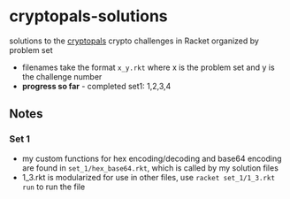 # cryptopals-solutions

solutions to the [cryptopals](https://cryptopals.com/) crypto challenges in Racket organized by problem set

- filenames take the format `x_y.rkt` where x is the problem set and y is the challenge number
- **progress so far** - completed set1: 1,2,3,4

## Notes
### Set 1
- my custom functions for hex encoding/decoding and base64 encoding are found in `set_1/hex_base64.rkt`, which is called by my solution files
- 1_3.rkt is modularized for use in other files, use `racket set_1/1_3.rkt run` to run the file
